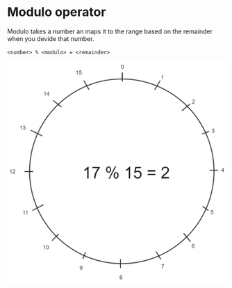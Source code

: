 # Modulo operator

Modulo takes a number an maps it to the range based on the remainder when you devide that number.

```text
<number> % <modulo> = <remainder>
```

![modulo](./modulo.png)